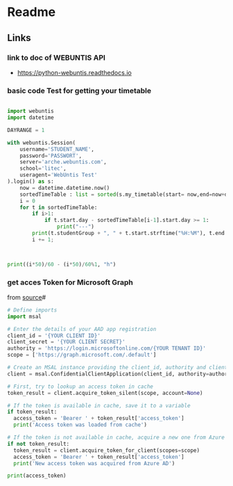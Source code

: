 # Readme

## Links

### link to doc of WEBUNTIS API

- https://python-webuntis.readthedocs.io

### basic code Test for getting your timetable

```python

import webuntis
import datetime

DAYRANGE = 1

with webuntis.Session(
    username='STUDENT_NAME',
    password='PASSWORT',
    server='arche.webuntis.com',
    school='litec',
    useragent='WebUntis Test'
).login() as s:
    now = datetime.datetime.now()
    sortedTimeTable : list = sorted(s.my_timetable(start= now,end=now+datetime.timedelta(days=DAYRANGE)), key=lambda x: x.start, reverse=False)
    i = 0
    for t in sortedTimeTable:
        if i>1:
            if t.start.day - sortedTimeTable[i-1].start.day >= 1:
                print("---")
        print(t.studentGroup + ", " + t.start.strftime("%H:%M"), t.end.strftime("%H:%M"))
        i += 1;



print((i*50)/60 - (i*50)/60%1, "h")

```

### get acces Token for Microsoft Graph

from [source](https://gist.githubusercontent.com/marianreha/9605c1552770ed90cde256a15c51256a/raw/573f6eed4a77adab8684ce056b42577de24bcb14/ms_graph_tutorial_1.py)#

```python
# Define imports
import msal

# Enter the details of your AAD app registration
client_id = '{YOUR CLIENT ID}'
client_secret = '{YOUR CLIENT SECRET}'
authority = 'https://login.microsoftonline.com/{YOUR TENANT ID}'
scope = ['https://graph.microsoft.com/.default']

# Create an MSAL instance providing the client_id, authority and client_credential parameters
client = msal.ConfidentialClientApplication(client_id, authority=authority, client_credential=client_secret)

# First, try to lookup an access token in cache
token_result = client.acquire_token_silent(scope, account=None)

# If the token is available in cache, save it to a variable
if token_result:
  access_token = 'Bearer ' + token_result['access_token']
  print('Access token was loaded from cache')

# If the token is not available in cache, acquire a new one from Azure AD and save it to a variable
if not token_result:
  token_result = client.acquire_token_for_client(scopes=scope)
  access_token = 'Bearer ' + token_result['access_token']
  print('New access token was acquired from Azure AD')

print(access_token)
```

